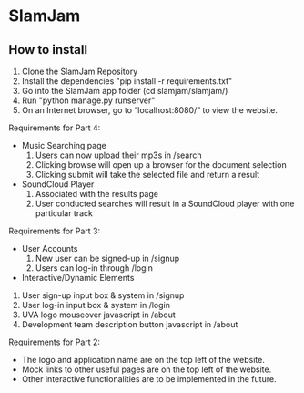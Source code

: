# SlamJam
## How to install
1. Clone the SlamJam Repository
2. Install the dependencies "pip install -r requirements.txt"
3. Go into the SlamJam app folder (cd slamjam/slamjam/)
4. Run "python manage.py runserver"
5. On an Internet browser, go to “localhost:8080/” to view the website.

Requirements for Part 4:
- Music Searching page
  1. Users can now upload their mp3s in /search
  2. Clicking browse will open up a browser for the document selection
  3. Clicking submit will take the selected file and return a result
- SoundCloud Player
  1. Associated with the results page
  2. User conducted searches will result in a SoundCloud player with one particular track


Requirements for Part 3:
- User Accounts
  1. New user can be signed-up in /signup
  2. Users can log-in through /login
-	Interactive/Dynamic Elements
  1. User sign-up input box & system in /signup
  2. User log-in input box & system in /login
  3. UVA logo mouseover javascript in /about
  4. Development team description button javascript in /about

Requirements for Part 2:
-	The logo and application name are on the top left of the website.
-	Mock links to other useful pages are on the top left of the website.
-	Other interactive functionalities are to be implemented in the future.
